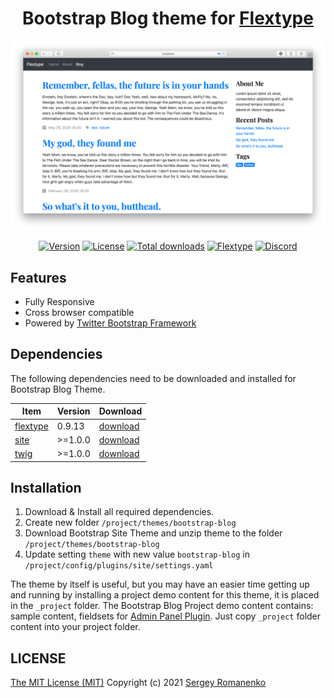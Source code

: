 <h1 align="center">Bootstrap Blog theme for <a href="https://flextype.org/">Flextype</a></h1>

![preview](preview.png)

<p align="center">
<a href="https://github.com/flextype-themes/bootstrap-blog/releases"><img alt="Version" src="https://img.shields.io/github/release/flextype-themes/bootstrap-blog.svg?label=version&color=black"></a> <a href="https://github.com/flextype-themes/bootstrap-blog"><img src="https://img.shields.io/badge/license-MIT-blue.svg?color=black" alt="License"></a> <a href="https://github.com/flextype-themes/bootstrap-blog"><img src="https://img.shields.io/github/downloads/flextype-themes/bootstrap-blog/total.svg?color=black" alt="Total downloads"></a> <a href="https://github.com/flextype-themes/bootstrap-blog"><img src="https://img.shields.io/badge/Flextype-0.9.13-green.svg?color=black" alt="Flextype"></a> <a href=""><img src="https://img.shields.io/discord/423097982498635778.svg?logo=discord&color=black&label=Discord%20Chat" alt="Discord"></a>
</p>

## Features

* Fully Responsive
* Cross browser compatible
* Powered by [Twitter Bootstrap Framework](https://getbootstrap.com)

## Dependencies

The following dependencies need to be downloaded and installed for Bootstrap Blog Theme.

| Item | Version | Download |
|---|---|---|
| [flextype](https://github.com/flextype/flextype) | 0.9.13 | [download](https://github.com/flextype/flextype/) |
| [site](https://github.com/flextype-plugins/site) | >=1.0.0 | [download](https://github.com/flextype-plugins/site/releases) |
| [twig](https://github.com/flextype-plugins/twig) | >=1.0.0 | [download](https://github.com/flextype-plugins/twig/releases) |

## Installation

1. Download & Install all required dependencies.
2. Create new folder `/project/themes/bootstrap-blog`
3. Download Bootstrap Site Theme and unzip theme to the folder `/project/themes/bootstrap-blog`
4. Update setting `theme` with new value `bootstrap-blog` in `/project/config/plugins/site/settings.yaml`

The theme by itself is useful, but you may have an easier time getting up and running by installing a project demo content for this theme, it is placed in the `_project` folder. The Bootstrap Blog Project demo content contains: sample content, fieldsets for [Admin Panel Plugin](https://github.com/flextype-plugins/admin). Just copy `_project` folder content into your project folder.

## LICENSE
[The MIT License (MIT)](https://github.com/flextype-themes/bootstrap-blog/blob/master/LICENSE.txt)
Copyright (c) 2021 [Sergey Romanenko](https://github.com/Awilum)
